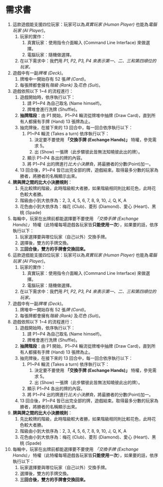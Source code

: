 # 需求書

1. 這款遊戲能支援四位玩家：玩家可以為*真實玩家 (Human Player)* 也能為*電腦玩家 (AI Player)*。
    1. 玩家的實作：
        1. 真實玩家：使用指令介面輸入 (Command Line Interface) 來做選擇。
        2. 電腦玩家：隨機做選擇。
    2. 在以下需求中：我們用 *P1, P2, P3, P4 來表示第一、二、三和第四順位的玩家。*
2. 遊戲中有一副*牌堆 (Deck)*。
    1. 牌堆中一開始存有 52 張*牌 (Card)*。
    2. 每張牌都會擁有*階級 (Rank)* 及*花色 (Suit)*。
3. 遊戲依照以下 1~4 的流程進行：
    1. 遊戲開始時，依序執行以下：
        1. 請 P1~P4 為自己取名 (Name himself)。
        2. 牌堆會進行洗牌 (Shuffle)。
    2. **抽牌階段**：由 P1 開始，P1~P4 輪流從牌堆中抽牌 (Draw Card)，直到所有人都擁有手牌 (Hand) 13 張牌為止。
    3. 抽完牌後，在接下來的 13 回合中，每一回合依序執行以下：
        1. P1~P4 輪流 (Takes a turn) 依序執行以下：
            1. 決定要不要使用 **「交換手牌 (Exchange Hands)」** 特權，參見需求 5。
            2. 出 (Show) 一張牌（此步驟彼此皆無法知曉彼此出的牌）。
        2. 顯示 P1~P4 各出的牌的內容。
        3. 將 P1~P4 出的牌進行*比大小決勝負*，將最勝者的分數(Point)加一。
    4. 13 回合後，P1~P4 皆已出完全部的牌，遊戲結束。取得最多分數的玩家為勝者，將勝者的名稱顯示出來。
4. **牌與牌之間的比大小決勝規則**：
    1. 先比較牌的階級，此時階級較大者勝，如果階級相同則比較花色，此時花色較大者勝。
    2. 階級由小到大依序為：2, 3, 4, 5, 6, 7, 8, 9, 10, J, Q, K, A
    3. 花色由小到大依序為：梅花 (Club)、菱形 (Diamond)、愛心 (Heart)、黑桃 (Spade)
5. 每輪中，玩家在出牌前都能選擇要不要使用 *「交換手牌 (Exchange Hands)」* 特權（此特權每場遊戲各玩家皆**只能使用一次**），如果要的話，依序執行以下：
    1. 玩家選擇要與哪位玩家（自己以外）交換手牌。
    2. 選擇後，雙方的手牌交換。
    3. **三回合後，雙方的手牌會交換回來。**
6. 這款遊戲能支援四位玩家：玩家可以為*真實玩家 (Human Player)* 也能為*電腦玩家 (AI Player)*。
    1. 玩家的實作：
        1. 真實玩家：使用指令介面輸入 (Command Line Interface) 來做選擇。
        2. 電腦玩家：隨機做選擇。
    2. 在以下需求中：我們用 *P1, P2, P3, P4 來表示第一、二、三和第四順位的玩家。*
7. 遊戲中有一副*牌堆 (Deck)*。
    1. 牌堆中一開始存有 52 張*牌 (Card)*。
    2. 每張牌都會擁有*階級 (Rank)* 及*花色 (Suit)*。
8. 遊戲依照以下 1~4 的流程進行：
    1. 遊戲開始時，依序執行以下：
        1. 請 P1~P4 為自己取名 (Name himself)。
        2. 牌堆會進行洗牌 (Shuffle)。
    2. **抽牌階段**：由 P1 開始，P1~P4 輪流從牌堆中抽牌 (Draw Card)，直到所有人都擁有手牌 (Hand) 13 張牌為止。
    3. 抽完牌後，在接下來的 13 回合中，每一回合依序執行以下：
        1. P1~P4 輪流 (Takes a turn) 依序執行以下：
            1. 決定要不要使用 **「交換手牌 (Exchange Hands)」** 特權，參見需求 5。
            2. 出 (Show) 一張牌（此步驟彼此皆無法知曉彼此出的牌）。
        2. 顯示 P1~P4 各出的牌的內容。
        3. 將 P1~P4 出的牌進行*比大小決勝負*，將最勝者的分數(Point)加一。
    4. 13 回合後，P1~P4 皆已出完全部的牌，遊戲結束。取得最多分數的玩家為勝者，將勝者的名稱顯示出來。
9. **牌與牌之間的比大小決勝規則**：
    1. 先比較牌的階級，此時階級較大者勝，如果階級相同則比較花色，此時花色較大者勝。
    2. 階級由小到大依序為：2, 3, 4, 5, 6, 7, 8, 9, 10, J, Q, K, A
    3. 花色由小到大依序為：梅花 (Club)、菱形 (Diamond)、愛心 (Heart)、黑桃 (Spade)
10. 每輪中，玩家在出牌前都能選擇要不要使用 *「交換手牌 (Exchange Hands)」* 特權（此特權每場遊戲各玩家皆**只能使用一次**），如果要的話，依序執行以下：
    1. 玩家選擇要與哪位玩家（自己以外）交換手牌。
    2. 選擇後，雙方的手牌交換。
    3. **三回合後，雙方的手牌會交換回來。**